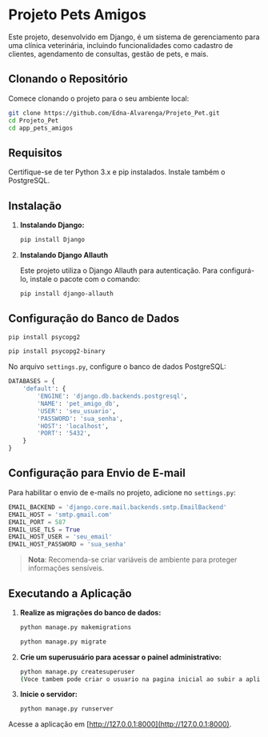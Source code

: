 
# Projeto Pets Amigos

Este projeto, desenvolvido em Django, é um sistema de gerenciamento para uma clínica veterinária, incluindo funcionalidades como cadastro de clientes, agendamento de consultas, gestão de pets, e mais.

## Clonando o Repositório

Comece clonando o projeto para o seu ambiente local:

```bash
git clone https://github.com/Edna-Alvarenga/Projeto_Pet.git
cd Projeto_Pet
cd app_pets_amigos
```

## Requisitos

Certifique-se de ter Python 3.x e pip instalados. Instale também o PostgreSQL.

## Instalação

1. **Instalando Django:**

   ```bash
   pip install Django
   ```


2. **Instalando Django Allauth**

   Este projeto utiliza o Django Allauth para autenticação. Para configurá-lo, instale o pacote com o comando:

   ```bash
   pip install django-allauth
   ```

## Configuração do Banco de Dados
```bash
pip install psycopg2
 ```
```bash
pip install psycopg2-binary
 ```

No arquivo `settings.py`, configure o banco de dados PostgreSQL:

```python
DATABASES = {
    'default': {
        'ENGINE': 'django.db.backends.postgresql',
        'NAME': 'pet_amigo_db',
        'USER': 'seu_usuario',
        'PASSWORD': 'sua_senha',
        'HOST': 'localhost',
        'PORT': '5432',
    }
}
```

## Configuração para Envio de E-mail

Para habilitar o envio de e-mails no projeto, adicione no `settings.py`:

```python
EMAIL_BACKEND = 'django.core.mail.backends.smtp.EmailBackend'
EMAIL_HOST = 'smtp.gmail.com'
EMAIL_PORT = 587
EMAIL_USE_TLS = True
EMAIL_HOST_USER = 'seu_email'
EMAIL_HOST_PASSWORD = 'sua_senha'
```

> **Nota**: Recomenda-se criar variáveis de ambiente para proteger informações sensíveis.

## Executando a Aplicação

1. **Realize as migrações do banco de dados:**

   ```bash
   python manage.py makemigrations
   
   python manage.py migrate
   ```

2. **Crie um superusuário para acessar o painel administrativo:**

   ```bash
   python manage.py createsuperuser
   (Voce tambem pode criar o usuario na pagina inicial ao subir a aplicação)
   ```

3. **Inicie o servidor:**

   ```bash
   python manage.py runserver
   ```

Acesse a aplicação em [http://127.0.0.1:8000](http://127.0.0.1:8000).
